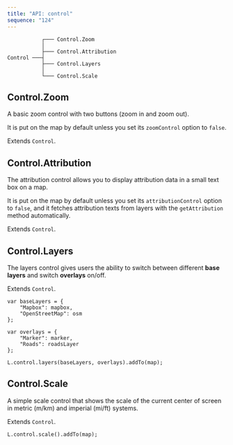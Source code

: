 ```yaml
---
title: "API: control"
sequence: "124"
---
```


```text
           ┌─── Control.Zoom
           │
           ├─── Control.Attribution
Control ───┤
           ├─── Control.Layers
           │
           └─── Control.Scale
```

## Control.Zoom

A basic zoom control with two buttons (zoom in and zoom out).

It is put on the map by default unless you set its `zoomControl` option to `false`.

Extends `Control`.

## Control.Attribution

The attribution control allows you to display attribution data in a small text box on a map.

It is put on the map by default unless you set its `attributionControl` option to `false`,
and it fetches attribution texts from layers with the `getAttribution` method automatically.

Extends `Control`.

## Control.Layers

The layers control gives users the ability to switch between different **base layers**
and switch **overlays** on/off.

Extends `Control`.

```text
var baseLayers = {
    "Mapbox": mapbox,
    "OpenStreetMap": osm
};

var overlays = {
    "Marker": marker,
    "Roads": roadsLayer
};

L.control.layers(baseLayers, overlays).addTo(map);
```

## Control.Scale

A simple scale control that shows the scale of the current center of screen in metric (m/km) and
imperial (mi/ft) systems.

Extends `Control`.

```text
L.control.scale().addTo(map);
```
